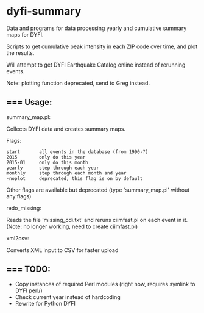 # dyfi-summary
Data and programs for data processing yearly and cumulative summary maps for DYFI.

Scripts to get cumulative peak intensity in each ZIP code over time, and plot the results. 

Will attempt to get DYFI Earthquake Catalog online instead of rerunning events.

Note: plotting function deprecated, send to Greg instead.

===
Usage:
---

summary_map.pl: 

Collects DYFI data and creates summary maps. 

Flags:

    start		all events in the database (from 1990-?)
    2015		only do this year
    2015-01		only do this month
    yearly		step through each year
    monthly		step through each month and year
    -noplot		deprecated, this flag is on by default
  
Other flags are available but deprecated (type 'summary_map.pl' without any flags)

redo_missing:

Reads the file 'missing_cdi.txt' and reruns ciimfast.pl on each event in it. (Note: no longer working, need to create ciimfast.pl)

xml2csv:

Converts XML input to CSV for faster upload

===
TODO:
---

- Copy instances of required Perl modules (right now, requires symlink to DYFI perl/)
- Check current year instead of hardcoding
- Rewrite for Python DYFI


